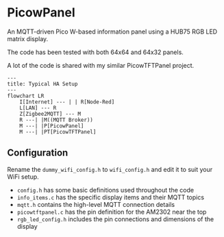 # PicowPanel
An MQTT-driven Pico W-based information panel using a HUB75 RGB LED matrix display.

The code has been tested with both 64x64 and 64x32 panels.

A lot of the code is shared with my similar PicowTFTPanel project.

```mermaid
---
title: Typical HA Setup
---
flowchart LR
    I[Internet] --- | | R[Node-Red]
    L[LAN] --- R
    Z[Zigbee2MQTT] --- M
    R ---| |M((MQTT Broker))
    M ---| |P[PicowPanel]
    M ---| |PT[PicowTFTPanel]
```

## Configuration

Rename the `dummy_wifi_config.h` to `wifi_config.h` and edit it to suit your WiFi setup.

* `config.h` has some basic definitions used throughout the code
* `info_items.c` has the specific display items and their MQTT topics
* `mqtt.h` contains the high-level MQTT connection details
* `picowtftpanel.c` has the pin definition for the AM2302 near the top
* `rgb_led_config.h` includes the pin connections and dimensions of the display

